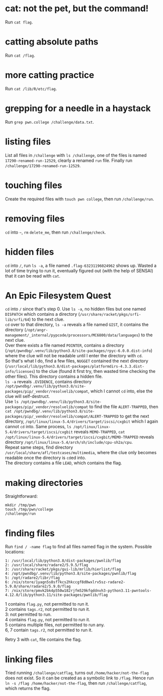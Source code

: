 # cat: not the pet, but the command!
Run `cat flag`.

# catting absolute paths
Run `cat /flag`.

# more catting practice
Run `cat /lib/R/etc/flag`.

# grepping for a needle in a haystack
Run `grep pwn.college /challenge/data.txt`.

# listing files
List all files in `/challenge` with `ls /challenge`, one of the files is named `17290-renamed-run-12529`, clearly a renamed `run` file. Finally run `/challenge/17290-renamed-run-12529`.

# touching files
Create the required files with `touch pwn college`, then run `/challenge/run`.

# removing files
`cd` into `~`, `rm` `delete_me`, then run `/challenge/check`.

# hidden files
`cd` into `/`, run `ls -a`, a file named `.flag-63231196024962` shows up. Wasted a lot of time trying to run it, eventually figured out (with the help of SENSAI) that it can be read with `cat`.

# An Epic Filesystem Quest
`cd` into `/` since that's step 0.
Use `ls -a`, no hidden files but one named `DISPATCH` which contains a directory (`/usr/share/racket/pkgs/srfi-lib/srfi/64`) to the next clue.  
`cd` over to that directory, `ls -a` reveals a file named `GIST`, it contains the directory (`/opt/angr-management/_internal/pypcode/processors/MC6800/data/languages`) to the next clue.  
Over there exists a file named `POINTER`, contains a directory (`/opt/pwndbg/.venv/lib/python3.8/site-packages/rpyc-6.0.0.dist-info`) where the clue will not be readable until I enter the directory with `cd`.  
So that's what I do, find a few files, `NUGGET` contained the next directory (`/usr/local/lib/python3.8/dist-packages/platformdirs-4.3.3.dist-info/licenses`) to the clue (found it first try, then wasted time checking the other files). This directory contains a hidden file.  
`ls -a` reveals `.EVIDENCE`, contains directory `/opt/pwndbg/.venv/lib/python3.8/site-packages/pip/_vendor/resolvelib/compat`, which I cannot `cd` into, else the clue will self-destruct.  
Use `ls /opt/pwndbg/.venv/lib/python3.8/site-packages/pip/_vendor/resolvelib/compat` to find the file `ALERT-TRAPPED`, then `cat /opt/pwndbg/.venv/lib/python3.8/site-packages/pip/_vendor/resolvelib/compat/ALERT-TRAPPED` to get the next directory, `/opt/linux/linux-5.4/drivers/target/iscsi/cxgbit` which I again cannot `cd` into.
Same process, `ls /opt/linux/linux-5.4/drivers/target/iscsi/cxgbit` reveals `MEMO-TRAPPED`, `cat /opt/linux/linux-5.4/drivers/target/iscsi/cxgbit/MEMO-TRAPPED` reveals directory `/opt/linux/linux-5.4/arch/sh/include/cpu-sh2a/cpu`.  
Repeat same steps, find directory `/usr/local/share/afl/testcases/multimedia`, where the clue only becomes readable once the directory is `cd`ed into.  
The directory contains a file `LEAD`, which contains the flag.

# making directories
Straightforward:
```
mkdir /tmp/pwn
touch /tmp/pwn/college
/challenge/run
```

# finding files
Run `find / -name flag` to find all files named flag in the system. 
Possible locations:
```
1: /usr/local/lib/python3.8/dist-packages/pwnlib/flag
2: /usr/local/share/radare2/5.9.5/flag
3: /usr/share/racket/pkgs/gui-lib/mrlib/hierlist/flag
4: /opt/pwndbg/.venv/lib/python3.8/site-packages/pwnlib/flag
5: /opt/radare2/libr/flag
6: /nix/store/1yagn5s8sf7kcs2hkccgf8d0wxlrv5sz-radare2-5.9.0/share/radare2/5.9.0/flag
7: /nix/store/pmvk2bk4p550w182rjfm529kfqddnvh3-python3.11-pwntools-4.12.0/lib/python3.11/site-packages/pwnlib/flag
```
1 contains `flag.py`, not permitted to run it.  
2 contains `tags.r2`, not permitted to run it.  
3: not permitted to run.  
4 contains `flag.py`, not permitted to run it.  
5 contains multiple files, not permitted to run any.  
6, 7 contain `tags.r2`, not permitted to run it.  

Retry 3 with `cat`, file contains the flag.

# linking files
Tried running `/challenge/catflag`, turns out `/home/hacker/not-the-flag` does not exist. So it can be created as a symbolic link to `/flag`. Hence run `ln -s /flag /home/hacker/not-the-flag`, then run `/challenge/catflag`, which returns the flag.
